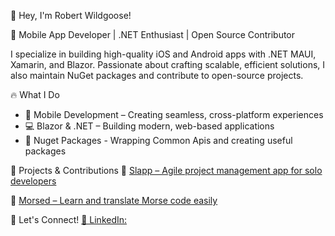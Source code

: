 👋 Hey, I'm Robert Wildgoose!

🚀 Mobile App Developer | .NET Enthusiast | Open Source Contributor

I specialize in building high-quality iOS and Android apps with .NET MAUI, Xamarin, and Blazor. 
Passionate about crafting scalable, efficient solutions, I also maintain NuGet packages and contribute to open-source projects.

🔥 What I Do
- 📱 Mobile Development – Creating seamless, cross-platform experiences
- 💻 Blazor & .NET – Building modern, web-based applications
- 🔧 Nuget Packages - Wrapping Common Apis and creating useful packages

📌 Projects & Contributions
🔹 [Slapp – Agile project management app for solo developers](https://play.google.com/store/apps/details?id=com.robertwildgoose.slapp)

🔹 [Morsed – Learn and translate Morse code easily](https://play.google.com/store/apps/details?id=rwildgoose.morsed)

🚀 Let's Connect!
[💬 LinkedIn:](https://www.linkedin.com/in/robert-wildgoose-2031a183/)
